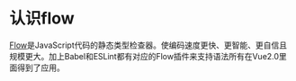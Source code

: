 # 认识flow

[Flow](https://flow.org/en/)是JavaScript代码的静态类型检查器。使编码速度更快、更智能、更自信且规模更大。加上Babel和ESLint都有对应的Flow插件来支持语法所有在Vue2.0里面得到了应用。


